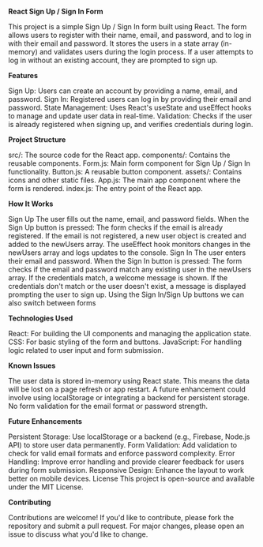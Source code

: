 **React Sign Up / Sign In Form**

This project is a simple Sign Up / Sign In form built using React. The form allows users to register with their name, email, and password, and to log in with their email and password. It stores the users in a state array (in-memory) and validates users during the login process. If a user attempts to log in without an existing account, they are prompted to sign up.

**Features**

Sign Up: Users can create an account by providing a name, email, and password.
Sign In: Registered users can log in by providing their email and password.
State Management: Uses React's useState and useEffect hooks to manage and update user data in real-time.
Validation: Checks if the user is already registered when signing up, and verifies credentials during login.

**Project Structure**

src/: The source code for the React app.
components/: Contains the reusable components.
Form.js: Main form component for Sign Up / Sign In functionality.
Button.js: A reusable button component.
assets/: Contains icons and other static files.
App.js: The main app component where the form is rendered.
index.js: The entry point of the React app.

**How It Works**

Sign Up
The user fills out the name, email, and password fields.
When the Sign Up button is pressed:
The form checks if the email is already registered.
If the email is not registered, a new user object is created and added to the newUsers array.
The useEffect hook monitors changes in the newUsers array and logs updates to the console.
Sign In
The user enters their email and password.
When the Sign In button is pressed:
The form checks if the email and password match any existing user in the newUsers array.
If the credentials match, a welcome message is shown.
If the credentials don't match or the user doesn't exist, a message is displayed prompting the user to sign up.
Using the Sign In/Sign Up buttons we can also switch between forms

**Technologies Used**

React: For building the UI components and managing the application state.
CSS: For basic styling of the form and buttons.
JavaScript: For handling logic related to user input and form submission.

**Known Issues**

The user data is stored in-memory using React state. This means the data will be lost on a page refresh or app restart. A future enhancement could involve using localStorage or integrating a backend for persistent storage.
No form validation for the email format or password strength.

**Future Enhancements**

Persistent Storage: Use localStorage or a backend (e.g., Firebase, Node.js API) to store user data permanently.
Form Validation: Add validation to check for valid email formats and enforce password complexity.
Error Handling: Improve error handling and provide clearer feedback for users during form submission.
Responsive Design: Enhance the layout to work better on mobile devices.
License
This project is open-source and available under the MIT License.

**Contributing**

Contributions are welcome! If you'd like to contribute, please fork the repository and submit a pull request. For major changes, please open an issue to discuss what you'd like to change.
